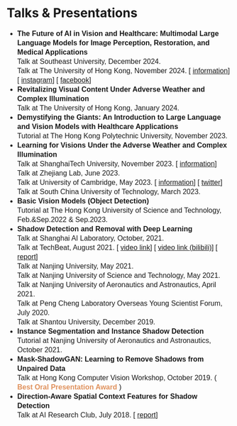  <div class="archive">
        <h1 class="page__title">Talks & Presentations</h1>
        <ul>
          <li>
            <p style="margin-left: 0px; line-height: 150%; margin-top: 0px; margin-bottom: 0px;">
              <font face="Arial" size="3">
                <meta charset="utf-8">
                <strong>The Future of AI in Vision and Healthcare: Multimodal Large Language Models for Image Perception, Restoration, and Medical Applications</strong>
                <br>Talk at Southeast University, December 2024.
                <br>Talk at The University of Hong Kong, November 2024. [
                <a href="https://www.eee.hku.hk/events/20241128-5/">information</a>] [
                <a href="https://www.instagram.com/p/DCk15O1TDbJ/">instagram</a>] [
                <a href="https://www.facebook.com/photo?fbid=1106895734774123&set=a.515106177286418">facebook</a>]
                <br></font></p>
          </li>
          <li>
            <p style="margin-left: 0px; line-height: 150%; margin-top: 0px; margin-bottom: 0px;">
              <font face="Arial" size="3">
                <meta charset="utf-8">
                <strong>Revitalizing Visual Content Under Adverse Weather and Complex Illumination</strong>
                <br>Talk at The University of Hong Kong, January 2024.
                <br></font></p>
          </li>
          <li>
            <p style="margin-left: 0px; line-height: 150%; margin-top: 0px; margin-bottom: 0px;">
              <font face="Arial" size="3">
                <meta charset="utf-8">
                <strong>Demystifying the Giants: An Introduction to Large Language and Vision Models with Healthcare Applications</strong>
                <br>Tutorial at The Hong Kong Polytechnic University, November 2023.
                <br></font></p>
          </li>
          <li>
            <p style="margin-left: 0px; line-height: 150%; margin-top: 0px; margin-bottom: 0px;">
              <font face="Arial" size="3">
                <meta charset="utf-8">
                <strong>Learning for Visions Under the Adverse Weather and Complex Illumination</strong>
                <br>Talk at ShanghaiTech University, November 2023. [
                <a href="https://sist.shanghaitech.edu.cn/2023/1110/c10970a1085597/page.htm">information</a>]
                <br>Talk at Zhejiang Lab, June 2023.
                <br>Talk at University of Cambridge, May 2023. [
                <a href="https://talks.cam.ac.uk/talk/index/200158">information</a>] [
                <a href="https://twitter.com/CamImaging/status/1657032715428831341?s=20">twitter</a>]
                <br>Talk at South China University of Technology, March 2023.
                <br></font></p>
          </li>
          <li>
            <p style="margin-left: 0px; line-height: 150%; margin-top: 0px; margin-bottom: 0px;">
              <font face="Arial" size="3">
                <meta charset="utf-8">
                <strong>Basic Vision Models (Object Detection)</strong>
                <br>Tutorial at The Hong Kong University of Science and Technology, Feb.&Sep.2022 & Sep.2023.
                <br></font></p>
          </li>
          <li>
            <p style="margin-left: 0px; line-height: 150%; margin-top: 0px; margin-bottom: 0px;">
              <font face="Arial" size="3">
                <meta charset="utf-8">
                <strong>Shadow Detection and Removal with Deep Learning</strong>
                <br>Talk at Shanghai AI Laboratory, October, 2021.
                <br>Talk at TechBeat, August 2021. [
                <a href="https://www.techbeat.net/talk-info?id=577">video link</a>] [
                <a href="https://www.bilibili.com/video/av675112288">video link (bilibili)</a>] [
                <a href="https://zhuanlan.zhihu.com/p/405004052">report</a>]
                <br>Talk at Nanjing University, May 2021.
                <br>Talk at Nanjing University of Science and Technology, May 2021.
                <br>Talk at Nanjing University of Aeronautics and Astronautics, April 2021.
                <br>Talk at Peng Cheng Laboratory Overseas Young Scientist Forum, July 2020.
                <br>Talk at Shantou University, December 2019.</font></p>
          </li>
          <li>
            <p style="margin-left: 0px; line-height: 150%; margin-top: 0px; margin-bottom: 0px;">
              <font face="Arial" size="3">
                <meta charset="utf-8">
                <strong>Instance Segmentation and Instance Shadow Detection</strong>
                <br>Tutorial at Nanjing University of Aeronautics and Astronautics, October 2021.
                <br></font></p>
          </li>
          <li>
            <p style="margin-left: 0px; line-height: 150%; margin-top: 0px; margin-bottom: 0px;">
              <font face="Arial" size="3">
                <meta charset="utf-8">
                <strong>Mask-ShadowGAN: Learning to Remove Shadows from Unpaired Data</strong>
                <br>Talk at Hong Kong Computer Vision Workshop, October 2019. (
                <span style="color:rgb(224, 145, 92)">
                  <b>Best Oral Presentation Award</b>
                </span>)
                <br></font></p>
          </li>
          <li>
            <p style="margin-left: 0px; line-height: 150%; margin-top: 0px; margin-bottom: 0px;">
              <font face="Arial" size="3">
                <meta charset="utf-8">
                <strong>Direction-Aware Spatial Context Features for Shadow Detection</strong>
                <br>Talk at AI Research Club, July 2018. [
                <a href="https://www.leiphone.com/news/201808/CbEQPq5usfUIPBpZ.html">report</a>]</font></p>
          </li>
        </ul>
